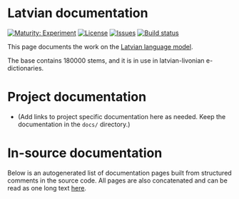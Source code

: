 # Latvian documentation

[![Maturity: Experiment](https://img.shields.io/badge/Maturity-Experiment-black.svg)](https://giellalt.github.io/MaturityClassification.html)
[![License](https://img.shields.io/github/license/giellalt/lang-lav)](https://raw.githubusercontent.com/giellalt/lang-lav/main/LICENSE)
[![Issues](https://img.shields.io/github/issues/giellalt/lang-lav)](https://github.com/giellalt/lang-lav/issues)
[![Build status](https://github.com/giellalt/lang-lav/workflows/Speller%20CI+CD/badge.svg)](https://github.com/giellalt/lang-lav/actions)

This page documents the work on the [Latvian language model](http://github.com/giellalt/lang-lav). 

The base contains 180000 stems, and it is in use in latvian-livonian e-dictionaries.

# Project documentation

* (Add links to project specific documentation here as needed. Keep the documentation in the `docs/` directory.)

# In-source documentation

Below is an autogenerated list of documentation pages built from structured comments in the source code. All pages are also concatenated and can be read as one long text [here](lav.md).
